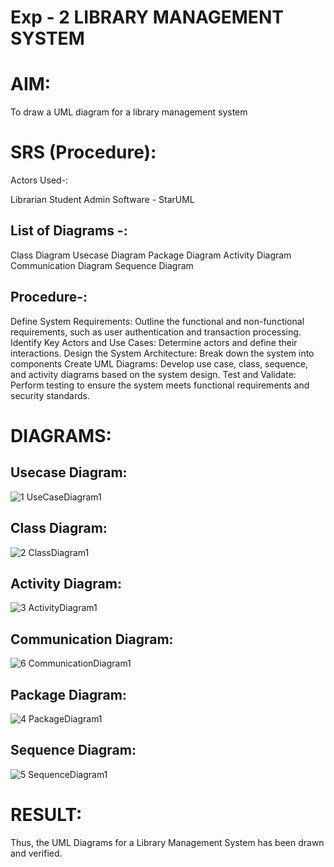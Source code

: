 # Exp - 2 LIBRARY MANAGEMENT SYSTEM

# AIM:

To draw a UML diagram for a library management system
# SRS (Procedure):

Actors Used-:

Librarian
Student
Admin
Software - StarUML

## List of Diagrams -:

Class Diagram
Usecase Diagram
Package Diagram
Activity Diagram
Communication Diagram
Sequence Diagram
## Procedure-:

Define System Requirements: Outline the functional and non-functional requirements, such as user authentication and transaction processing.
Identify Key Actors and Use Cases: Determine actors and define their interactions.
Design the System Architecture: Break down the system into components
Create UML Diagrams: Develop use case, class, sequence, and activity diagrams based on the system design.
Test and Validate: Perform testing to ensure the system meets functional requirements and security standards.

# DIAGRAMS:

## Usecase Diagram:

![1 UseCaseDiagram1](https://github.com/user-attachments/assets/17438e60-707e-4728-83d6-97db228d1e0d)

## Class Diagram:

![2 ClassDiagram1](https://github.com/user-attachments/assets/2f5eb572-ae9c-412b-a32c-c296e383090c)

## Activity Diagram:

![3 ActivityDiagram1](https://github.com/user-attachments/assets/c98be87d-0d1a-4826-92a0-122bf60a21d3)

## Communication Diagram:

![6 CommunicationDiagram1](https://github.com/user-attachments/assets/c261e088-23fa-422a-ba25-8fbabe1d2647)

## Package Diagram:

![4 PackageDiagram1](https://github.com/user-attachments/assets/5005bf21-138e-40d7-ab5f-e0eac969b6a2)

## Sequence Diagram:

![5 SequenceDiagram1](https://github.com/user-attachments/assets/c735bce1-6139-40c5-9f51-613b7fc6d7fe)

# RESULT:

Thus, the UML Diagrams for a Library Management System has been drawn and verified.
